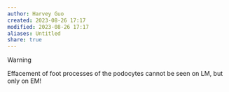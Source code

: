```yaml
---
author: Harvey Guo
created: 2023-08-26 17:17
modified: 2023-08-26 17:17
aliases: Untitled
share: true
---
```


>[!warning] 
>Effacement of foot processes of the podocytes cannot be seen on LM, but only on EM!